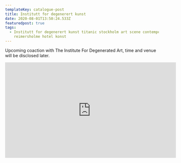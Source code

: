 ```yaml
---
templateKey: catalogue-post
title: Institutt for degenerert kunst
date: 2020-08-01T13:50:24.533Z
featuredpost: true
tags:
  - Institutt for degenerert kunst titanic stockholm art scene contemporary
    reimersholme hotel konst
---
```

Upcoming coaction with The Institute For Degenerated Art, time and venue will be disclosed later.



<iframe width="560" height="315" src="https://www.youtube.com/embed/hWdjqDtY-Fw" frameborder="0" allow="accelerometer; autoplay; clipboard-write; encrypted-media; gyroscope; picture-in-picture" allowfullscreen></iframe>